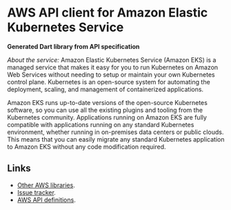 # AWS API client for Amazon Elastic Kubernetes Service

**Generated Dart library from API specification**

*About the service:*
Amazon Elastic Kubernetes Service (Amazon EKS) is a managed service that
makes it easy for you to run Kubernetes on Amazon Web Services without
needing to setup or maintain your own Kubernetes control plane. Kubernetes
is an open-source system for automating the deployment, scaling, and
management of containerized applications.

Amazon EKS runs up-to-date versions of the open-source Kubernetes software,
so you can use all the existing plugins and tooling from the Kubernetes
community. Applications running on Amazon EKS are fully compatible with
applications running on any standard Kubernetes environment, whether running
in on-premises data centers or public clouds. This means that you can easily
migrate any standard Kubernetes application to Amazon EKS without any code
modification required.

## Links

- [Other AWS libraries](https://github.com/agilord/aws_client/tree/master/generated).
- [Issue tracker](https://github.com/agilord/aws_client/issues).
- [AWS API definitions](https://github.com/aws/aws-sdk-js/tree/master/apis).
